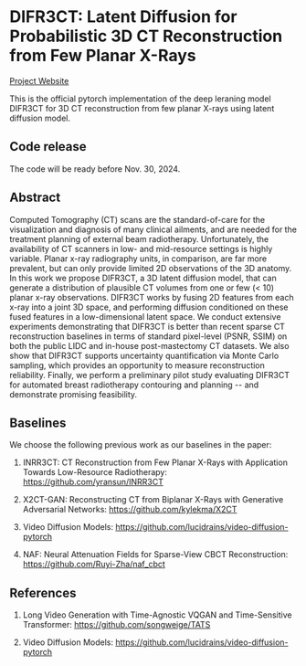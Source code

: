 # DIFR3CT: Latent Diffusion for Probabilistic 3D CT Reconstruction from Few Planar X-Rays

[Project Website](https://yransun.github.io/DIFR3CT/)

This is the official pytorch implementation of the deep leraning model DIFR3CT for 3D CT reconstruction from few planar X-rays using latent diffusion model. 


## Code release
The code will be ready before Nov. 30, 2024.


## Abstract
Computed Tomography (CT) scans are the standard-of-care for the visualization and diagnosis of many clinical ailments, and are needed for the treatment planning of external beam radiotherapy. Unfortunately, the availability of CT scanners in low- and mid-resource settings is highly variable. Planar x-ray radiography units, in comparison, are far more prevalent, but can only provide limited 2D observations of the 3D anatomy. In this work we propose DIFR3CT, a 3D latent diffusion model, that can generate a distribution of plausible CT volumes from one or few ($<$ 10)  planar x-ray observations. DIFR3CT works by fusing 2D features from each x-ray into a joint 3D space, and performing diffusion conditioned on these fused features in a low-dimensional latent space. We conduct extensive experiments demonstrating that DIFR3CT is better than recent sparse CT reconstruction baselines in terms of standard pixel-level (PSNR, SSIM) on both the public LIDC and in-house post-mastectomy CT datasets. We also show that DIFR3CT supports uncertainty quantification via Monte Carlo sampling, which provides an opportunity to measure reconstruction reliability. Finally, we perform a preliminary pilot study evaluating DIFR3CT for automated breast radiotherapy contouring and planning -- and demonstrate promising feasibility.


## Baselines
We choose the following previous work as our baselines in the paper:

1. INRR3CT: CT Reconstruction from Few Planar X-Rays with Application Towards Low-Resource Radiotherapy: https://github.com/yransun/INRR3CT

2. X2CT-GAN: Reconstructing CT from Biplanar X-Rays with Generative Adversarial Networks: https://github.com/kylekma/X2CT

3. Video Diffusion Models: https://github.com/lucidrains/video-diffusion-pytorch

4. NAF: Neural Attenuation Fields for Sparse-View CBCT Reconstruction: https://github.com/Ruyi-Zha/naf_cbct


## References

1. Long Video Generation with Time-Agnostic VQGAN and Time-Sensitive Transformer: https://github.com/songweige/TATS

2. Video Diffusion Models: https://github.com/lucidrains/video-diffusion-pytorch



